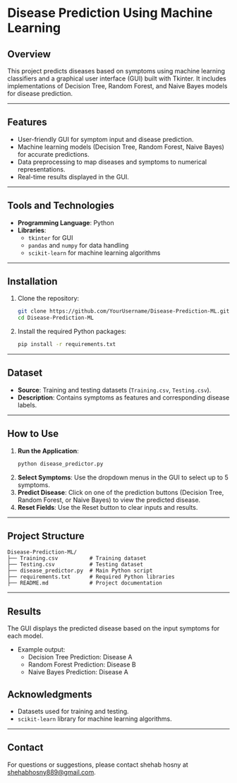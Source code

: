 # Disease Prediction Using Machine Learning

## Overview
This project predicts diseases based on symptoms using machine learning classifiers and a graphical user interface (GUI) built with Tkinter. It includes implementations of Decision Tree, Random Forest, and Naive Bayes models for disease prediction.

---

## Features
- User-friendly GUI for symptom input and disease prediction.
- Machine learning models (Decision Tree, Random Forest, Naive Bayes) for accurate predictions.
- Data preprocessing to map diseases and symptoms to numerical representations.
- Real-time results displayed in the GUI.

---

## Tools and Technologies
- **Programming Language**: Python
- **Libraries**: 
  - `tkinter` for GUI
  - `pandas` and `numpy` for data handling
  - `scikit-learn` for machine learning algorithms

---

## Installation
1. Clone the repository:
   ```bash
   git clone https://github.com/YourUsername/Disease-Prediction-ML.git
   cd Disease-Prediction-ML
   ```
2. Install the required Python packages:
   ```bash
   pip install -r requirements.txt
   ```

---

## Dataset
- **Source**: Training and testing datasets (`Training.csv`, `Testing.csv`).
- **Description**: Contains symptoms as features and corresponding disease labels.

---

## How to Use
1. **Run the Application**:
   ```bash
   python disease_predictor.py
   ```
2. **Select Symptoms**: Use the dropdown menus in the GUI to select up to 5 symptoms.
3. **Predict Disease**: Click on one of the prediction buttons (Decision Tree, Random Forest, or Naive Bayes) to view the predicted disease.
4. **Reset Fields**: Use the Reset button to clear inputs and results.

---

## Project Structure
```
Disease-Prediction-ML/
├── Training.csv          # Training dataset
├── Testing.csv           # Testing dataset
├── disease_predictor.py  # Main Python script
├── requirements.txt      # Required Python libraries
├── README.md             # Project documentation
```

---

## Results
The GUI displays the predicted disease based on the input symptoms for each model. 
- Example output:
  - Decision Tree Prediction: Disease A
  - Random Forest Prediction: Disease B
  - Naive Bayes Prediction: Disease A

## Acknowledgments
- Datasets used for training and testing.
- `scikit-learn` library for machine learning algorithms.

---

## Contact
For questions or suggestions, please contact shehab hosny at shehabhosny889@gmail.com.
